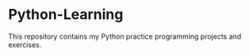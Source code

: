 # Python-Learning

This repository contains my Python practice programming projects and exercises.  
